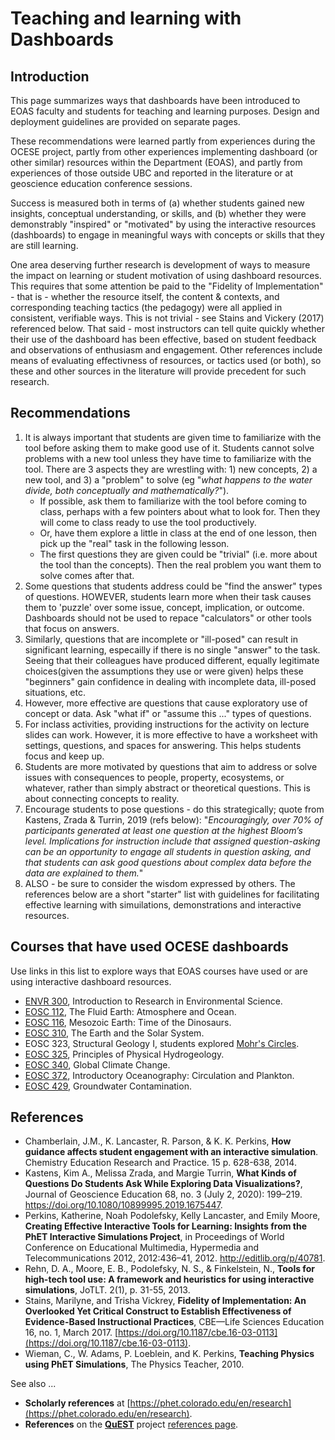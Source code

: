 # Teaching and learning with Dashboards

## Introduction

This page summarizes ways that dashboards have been introduced to EOAS faculty and students for teaching and learning purposes. Design and deployment guidelines are provided on separate pages.

These recommendations were learned partly from experiences during the OCESE project, partly from other experiences implementing dashboard (or other similar) resources within the Department (EOAS), and partly from experiences of those outside UBC and reported in the literature or at geoscience education conference sessions.

Success is measured both in terms of (a) whether students gained new insights, conceptual understanding, or skills, and (b) whether they were demonstrably "inspired" or "motivated" by using the interactive resources (dashboards) to engage in meaningful ways with concepts or skills that they are still learning.

One area deserving further research is development of ways to measure the impact on learning or student motivation of using dashboard resources. This requires that some attention be paid to the "Fidelity of Implementation" - that is - whether the resource itself, the content & contexts, and corresponding teaching tactics (the pedagogy) were all applied in consistent, verifiable ways. This is not trivial - see Stains and Vickery (2017) referenced below. That said - most instructors can tell quite quickly whether their use of the dashboard has been effective, based on student feedback and observations of enthusiasm and engagement. Other references include means of evaluating effectivness of resources, or tactics used (or both), so these and other sources in the literature will provide precedent for such research.

## Recommendations

1. It is always important that students are given time to familiarize with the tool before asking them to make good use of it. Students cannot solve problems with a new tool unless they have time to familiarize with the tool. There are 3 aspects they are wrestling with: 1) new concepts, 2) a new tool, and 3) a "problem" to solve (eg "_what happens to the water divide, both conceptually and mathematically?_").
    * If possible, ask them to familiarize with the tool before coming to class, perhaps with a few pointers about what to look for. Then they will come to class ready to use the tool productively.
    * Or, have them explore a little in class at the end of one lesson, then pick up the "real" task in the following lesson.
    * The first questions they are given could be "trivial" (i.e. more about the tool than the concepts). Then the real problem you want them to solve comes after that.
2. Some questions that students address could be "find the answer" types of questions. HOWEVER, students learn more when their task causes them to 'puzzle' over some issue, concept, implication, or outcome. Dashboards should not be used to repace "calculators" or other tools that focus on answers.
3. Similarly, questions that are incomplete or "ill-posed" can result in significant learning, especailly if there is no single "answer" to the task. Seeing that their colleagues have produced different, equally legitimate choices(given the assumptions they use or were given) helps these "beginners" gain confidence in dealing with incomplete data, ill-posed situations, etc.
4. However, more effective are questions that cause exploratory use of concept or data. Ask "what if" or "assume this ..." types of questions.
5. For inclass activities, providing instructions for the activity on lecture slides can work. However, it is more effective to have a worksheet with settings, questions, and spaces for answering. This helps students focus and keep up.
6. Students are more motivated by questions that aim to address or solve issues with consequences to people, property, ecosystems, or whatever, rather than simply abstract or theoretical questions. This is about connecting concepts to reality.
7. Encourage students to pose questions - do this strategically; quote from Kastens, Zrada & Turrin, 2019 (refs below): "_Encouragingly, over 70% of participants generated at least one question at the highest Bloom’s level. Implications for instruction include that assigned question-asking can be an opportunity to engage all students in question asking, and that students can ask good questions about complex data before the data are explained to them._"
8. ALSO - be sure to consider the wisdom expressed by others. The references below are a short "starter" list with guidelines for facilitating effective learning with simuilations, demonstrations and interactive resources.

## Courses that have used OCESE dashboards

Use links in this list to explore ways that EOAS courses have used or are using interactive dashboard resources.

* [ENVR 300](crs-envr300.md), Introduction to Research in Environmental Science.
* [EOSC 112](crs-eosc112.md), The Fluid Earth: Atmosphere and Ocean.
* [EOSC 116](crs-eosc116.md), Mesozoic Earth: Time of the Dinosaurs.
* [EOSC 310](crs-eosc310.md), The Earth and the Solar System.
* EOSC 323, Structural Geology I, students explored [Mohr's Circles](dashboards.md).
* [EOSC 325](crs-eosc325.md), Principles of Physical Hydrogeology.
* [EOSC 340](crs-eosc340.md), Global Climate Change.
* [EOSC 372](crs-eosc372.md), Introductory Oceanography: Circulation and Plankton.
* [EOSC 429](crs-eosc429.md), Groundwater Contamination.

## References

* Chamberlain, J.M., K. Lancaster, R. Parson, & K. K. Perkins, **How guidance affects student engagement with an interactive simulation**. Chemistry Education Research and Practice. 15 p. 628-638, 2014.
* Kastens, Kim A., Melissa Zrada, and Margie Turrin, **What Kinds of Questions Do Students Ask While Exploring Data Visualizations?**,  Journal of Geoscience Education 68, no. 3 (July 2, 2020): 199–219. https://doi.org/10.1080/10899995.2019.1675447.
* Perkins, Katherine, Noah Podolefsky, Kelly Lancaster, and Emily Moore, **Creating Effective Interactive Tools for Learning:  Insights from the PhET Interactive Simulations Project**, in Proceedings of World Conference on Educational Multimedia, Hypermedia and Telecommunications 2012, 2012:436–41, 2012. http://editlib.org/p/40781.
* Rehn, D. A., Moore, E. B., Podolefsky, N. S., & Finkelstein, N., **Tools for high-tech tool use: A framework and heuristics for using interactive simulations**, JoTLT. 2(1), p. 31-55, 2013.
* Stains, Marilyne, and Trisha Vickrey, **Fidelity of Implementation: An Overlooked Yet Critical Construct to Establish Effectiveness of Evidence-Based Instructional Practices**, CBE—Life Sciences Education 16, no. 1, March 2017. [https://doi.org/10.1187/cbe.16-03-0113](https://doi.org/10.1187/cbe.16-03-0113).
* Wieman, C., W. Adams, P. Loeblein, and K. Perkins, **Teaching Physics using PhET Simulations**, The Physics Teacher, 2010.

See also ...

* **Scholarly references** at [https://phet.colorado.edu/en/research](https://phet.colorado.edu/en/research).
* **References** on the **[QuEST](https://blogs.ubc.ca/eoasquest)** project [references page](https://blogs.ubc.ca/eoasquest/references/).